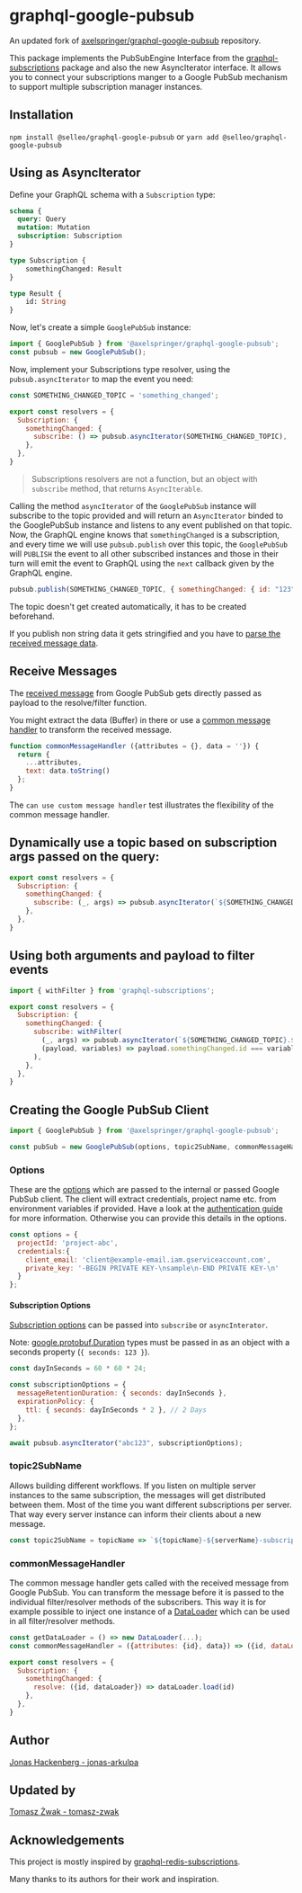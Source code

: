 # graphql-google-pubsub

An updated fork of [axelspringer/graphql-google-pubsub](https://github.com/axelspringer/graphql-google-pubsub) repository.

This package implements the PubSubEngine Interface from the [graphql-subscriptions](https://github.com/apollographql/graphql-subscriptions) package and also the new AsyncIterator interface. 
It allows you to connect your subscriptions manger to a Google PubSub mechanism to support 
multiple subscription manager instances.

## Installation

`npm install @selleo/graphql-google-pubsub` 
or
`yarn add @selleo/graphql-google-pubsub`
   
## Using as AsyncIterator

Define your GraphQL schema with a `Subscription` type:

```graphql
schema {
  query: Query
  mutation: Mutation
  subscription: Subscription
}

type Subscription {
    somethingChanged: Result
}

type Result {
    id: String
}
```

Now, let's create a simple `GooglePubSub` instance:

```javascript
import { GooglePubSub } from '@axelspringer/graphql-google-pubsub';
const pubsub = new GooglePubSub();
```

Now, implement your Subscriptions type resolver, using the `pubsub.asyncIterator` to map the event you need:

```javascript
const SOMETHING_CHANGED_TOPIC = 'something_changed';

export const resolvers = {
  Subscription: {
    somethingChanged: {
      subscribe: () => pubsub.asyncIterator(SOMETHING_CHANGED_TOPIC),
    },
  },
}
```

> Subscriptions resolvers are not a function, but an object with `subscribe` method, that returns `AsyncIterable`.

Calling the method `asyncIterator` of the `GooglePubSub` instance will subscribe to the topic provided and will return an `AsyncIterator` binded to the GooglePubSub instance and listens to any event published on that topic.
Now, the GraphQL engine knows that `somethingChanged` is a subscription, and every time we will use `pubsub.publish` over this topic, the `GooglePubSub` will `PUBLISH` the event to all other subscribed instances and those in their turn will emit the event to GraphQL using the `next` callback given by the GraphQL engine.

```js
pubsub.publish(SOMETHING_CHANGED_TOPIC, { somethingChanged: { id: "123" }});
```

The topic doesn't get created automatically, it has to be created beforehand.

If you publish non string data it gets stringified and you have to [parse the received message data](#receive-messages).

## Receive Messages

The [received message](https://googleapis.dev/nodejs/pubsub/1.1.5/Message.html) from Google PubSub gets directly passed as payload to the resolve/filter function.

You might extract the data (Buffer) in there or use a [common message handler](#commonmessagehandler) to transform the received message.

```javascript
function commonMessageHandler ({attributes = {}, data = ''}) {
  return {
    ...attributes,
    text: data.toString()
  };
}
```

The `can use custom message handler` test illustrates the flexibility of the common message handler.

## Dynamically use a topic based on subscription args passed on the query:

```javascript
export const resolvers = {
  Subscription: {
    somethingChanged: {
      subscribe: (_, args) => pubsub.asyncIterator(`${SOMETHING_CHANGED_TOPIC}.${args.relevantId}`),
    },
  },
}
```

## Using both arguments and payload to filter events

```javascript
import { withFilter } from 'graphql-subscriptions';

export const resolvers = {
  Subscription: {
    somethingChanged: {
      subscribe: withFilter(
        (_, args) => pubsub.asyncIterator(`${SOMETHING_CHANGED_TOPIC}.${args.relevantId}`),
        (payload, variables) => payload.somethingChanged.id === variables.relevantId,
      ),
    },
  },
}
```

## Creating the Google PubSub Client

```javascript
import { GooglePubSub } from '@axelspringer/graphql-google-pubsub';

const pubSub = new GooglePubSub(options, topic2SubName, commonMessageHandler)
```

### Options
These are the [options](https://googleapis.dev/nodejs/pubsub/1.1.5/global.html#ClientConfig) which are passed to the internal or passed Google PubSub client.
The client will extract credentials, project name etc. from environment variables if provided.
Have a look at the [authentication guide](https://cloud.google.com/docs/authentication/getting-started) for more information.
Otherwise you can provide this details in the options.
```javascript
const options = {
  projectId: 'project-abc',
  credentials:{
    client_email: 'client@example-email.iam.gserviceaccount.com',
    private_key: '-BEGIN PRIVATE KEY-\nsample\n-END PRIVATE KEY-\n'
  }
};
```

#### Subscription Options

[Subscription options](https://googleapis.dev/nodejs/pubsub/1.1.5/global.html#CreateSubscriptionRequest) can be passed into `subscribe` or `asyncInterator`.

Note: [google.protobuf.Duration](https://googleapis.dev/nodejs/pubsub/1.1.5/google.protobuf.html#.Duration) types must be passed in as an object with a seconds property (`{ seconds: 123 }`).

```javascript
const dayInSeconds = 60 * 60 * 24;

const subscriptionOptions = {
  messageRetentionDuration: { seconds: dayInSeconds },
  expirationPolicy: {
    ttl: { seconds: dayInSeconds * 2 }, // 2 Days
  },
};

await pubsub.asyncIterator("abc123", subscriptionOptions);
```

### topic2SubName

Allows building different workflows. If you listen on multiple server instances to the same subscription, the messages will get distributed between them.
Most of the time you want different subscriptions per server. That way every server instance can inform their clients about a new message.

```javascript
const topic2SubName = topicName => `${topicName}-${serverName}-subscription`
```

### commonMessageHandler

The common message handler gets called with the received message from Google PubSub.
You can transform the message before it is passed to the individual filter/resolver methods of the subscribers.
This way it is for example possible to inject one instance of a [DataLoader](https://github.com/facebook/dataloader) which can be used in all filter/resolver methods.

```javascript
const getDataLoader = () => new DataLoader(...);
const commonMessageHandler = ({attributes: {id}, data}) => ({id, dataLoader: getDataLoader()});
```

```javascript
export const resolvers = {
  Subscription: {
    somethingChanged: {
      resolve: ({id, dataLoader}) => dataLoader.load(id)
    },
  },
}
```

## Author

[Jonas Hackenberg - jonas-arkulpa](https://github.com/jonas-arkulpa)

## Updated by

[Tomasz Żwak - tomasz-zwak](https://github.com/tomasz-zwak)

## Acknowledgements

This project is mostly inspired by [graphql-redis-subscriptions](https://github.com/davidyaha/graphql-redis-subscriptions).

Many thanks to its authors for their work and inspiration.

